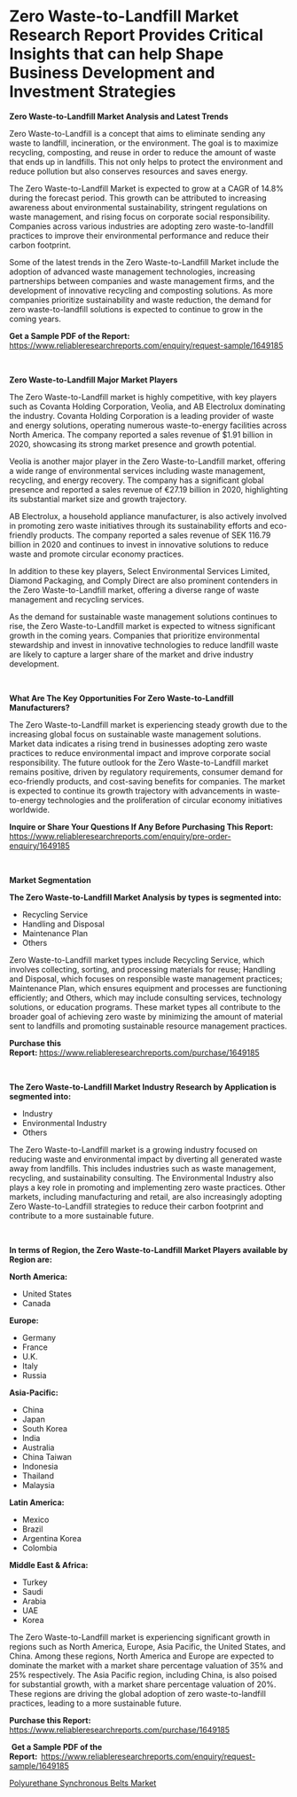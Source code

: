 <p><h1>Zero Waste-to-Landfill Market Research Report Provides Critical Insights that can help Shape Business Development and Investment Strategies</h1></p><p><strong>Zero Waste-to-Landfill Market Analysis and Latest Trends</strong></p>
<p><p>Zero Waste-to-Landfill is a concept that aims to eliminate sending any waste to landfill, incineration, or the environment. The goal is to maximize recycling, composting, and reuse in order to reduce the amount of waste that ends up in landfills. This not only helps to protect the environment and reduce pollution but also conserves resources and saves energy.</p><p>The Zero Waste-to-Landfill Market is expected to grow at a CAGR of 14.8% during the forecast period. This growth can be attributed to increasing awareness about environmental sustainability, stringent regulations on waste management, and rising focus on corporate social responsibility. Companies across various industries are adopting zero waste-to-landfill practices to improve their environmental performance and reduce their carbon footprint.</p><p>Some of the latest trends in the Zero Waste-to-Landfill Market include the adoption of advanced waste management technologies, increasing partnerships between companies and waste management firms, and the development of innovative recycling and composting solutions. As more companies prioritize sustainability and waste reduction, the demand for zero waste-to-landfill solutions is expected to continue to grow in the coming years.</p></p>
<p><strong>Get a Sample PDF of the Report:&nbsp;</strong> <a href="https://www.reliableresearchreports.com/enquiry/request-sample/1649185">https://www.reliableresearchreports.com/enquiry/request-sample/1649185</a></p>
<p>&nbsp;</p>
<p><strong>Zero Waste-to-Landfill Major Market Players</strong></p>
<p><p>The Zero Waste-to-Landfill market is highly competitive, with key players such as Covanta Holding Corporation, Veolia, and AB Electrolux dominating the industry. Covanta Holding Corporation is a leading provider of waste and energy solutions, operating numerous waste-to-energy facilities across North America. The company reported a sales revenue of $1.91 billion in 2020, showcasing its strong market presence and growth potential.</p><p>Veolia is another major player in the Zero Waste-to-Landfill market, offering a wide range of environmental services including waste management, recycling, and energy recovery. The company has a significant global presence and reported a sales revenue of €27.19 billion in 2020, highlighting its substantial market size and growth trajectory.</p><p>AB Electrolux, a household appliance manufacturer, is also actively involved in promoting zero waste initiatives through its sustainability efforts and eco-friendly products. The company reported a sales revenue of SEK 116.79 billion in 2020 and continues to invest in innovative solutions to reduce waste and promote circular economy practices.</p><p>In addition to these key players, Select Environmental Services Limited, Diamond Packaging, and Comply Direct are also prominent contenders in the Zero Waste-to-Landfill market, offering a diverse range of waste management and recycling services.</p><p>As the demand for sustainable waste management solutions continues to rise, the Zero Waste-to-Landfill market is expected to witness significant growth in the coming years. Companies that prioritize environmental stewardship and invest in innovative technologies to reduce landfill waste are likely to capture a larger share of the market and drive industry development.</p></p>
<p>&nbsp;</p>
<p><strong>What Are The Key Opportunities For Zero Waste-to-Landfill Manufacturers?</strong></p>
<p><p>The Zero Waste-to-Landfill market is experiencing steady growth due to the increasing global focus on sustainable waste management solutions. Market data indicates a rising trend in businesses adopting zero waste practices to reduce environmental impact and improve corporate social responsibility. The future outlook for the Zero Waste-to-Landfill market remains positive, driven by regulatory requirements, consumer demand for eco-friendly products, and cost-saving benefits for companies. The market is expected to continue its growth trajectory with advancements in waste-to-energy technologies and the proliferation of circular economy initiatives worldwide.</p></p>
<p><strong>Inquire or Share Your Questions If Any Before Purchasing This Report:</strong> <a href="https://www.reliableresearchreports.com/enquiry/pre-order-enquiry/1649185">https://www.reliableresearchreports.com/enquiry/pre-order-enquiry/1649185</a></p>
<p>&nbsp;</p>
<p><strong>Market Segmentation</strong></p>
<p><strong>The Zero Waste-to-Landfill Market Analysis by types is segmented into:</strong></p>
<p><ul><li>Recycling Service</li><li>Handling and Disposal</li><li>Maintenance Plan</li><li>Others</li></ul></p>
<p><p>Zero Waste-to-Landfill market types include Recycling Service, which involves collecting, sorting, and processing materials for reuse; Handling and Disposal, which focuses on responsible waste management practices; Maintenance Plan, which ensures equipment and processes are functioning efficiently; and Others, which may include consulting services, technology solutions, or education programs. These market types all contribute to the broader goal of achieving zero waste by minimizing the amount of material sent to landfills and promoting sustainable resource management practices.</p></p>
<p><strong>Purchase this Report:&nbsp;</strong><a href="https://www.reliableresearchreports.com/purchase/1649185">https://www.reliableresearchreports.com/purchase/1649185</a></p>
<p>&nbsp;</p>
<p><strong>The Zero Waste-to-Landfill Market Industry Research by Application is segmented into:</strong></p>
<p><ul><li>Industry</li><li>Environmental Industry</li><li>Others</li></ul></p>
<p><p>The Zero Waste-to-Landfill market is a growing industry focused on reducing waste and environmental impact by diverting all generated waste away from landfills. This includes industries such as waste management, recycling, and sustainability consulting. The Environmental Industry also plays a key role in promoting and implementing zero waste practices. Other markets, including manufacturing and retail, are also increasingly adopting Zero Waste-to-Landfill strategies to reduce their carbon footprint and contribute to a more sustainable future.</p></p>
<p>&nbsp;</p>
<p><strong>In terms of Region, the Zero Waste-to-Landfill Market Players available by Region are:</strong></p>
<p>
    <p> <strong> North America: </strong>
        <ul>
            <li>United States</li>
            <li>Canada</li>
        </ul>
        </p> 
    <p> <strong> Europe: </strong>
        <ul>
            <li>Germany</li>
            <li>France</li>
            <li>U.K.</li>
            <li>Italy</li>
            <li>Russia</li>
        </ul>
        </p> 
    <p> <strong> Asia-Pacific: </strong>
        <ul>
            <li>China</li>
            <li>Japan</li>
            <li>South Korea</li>
            <li>India</li>
            <li>Australia</li>
            <li>China Taiwan</li>
            <li>Indonesia</li>
            <li>Thailand</li>
            <li>Malaysia</li>
        </ul>
        </p> 
    <p> <strong> Latin America: </strong>
        <ul>
            <li>Mexico</li>
            <li>Brazil</li>
            <li>Argentina Korea</li>
            <li>Colombia</li>
        </ul>
        </p> 
    <p> <strong> Middle East & Africa: </strong>
        <ul>
            <li>Turkey</li>
            <li>Saudi</li>
            <li>Arabia</li>
            <li>UAE</li>
            <li>Korea</li>
        </ul>
    </p>
    </p>
<p><p>The Zero Waste-to-Landfill market is experiencing significant growth in regions such as North America, Europe, Asia Pacific, the United States, and China. Among these regions, North America and Europe are expected to dominate the market with a market share percentage valuation of 35% and 25% respectively. The Asia Pacific region, including China, is also poised for substantial growth, with a market share percentage valuation of 20%. These regions are driving the global adoption of zero waste-to-landfill practices, leading to a more sustainable future.</p></p>
<p><strong>Purchase this Report: </strong><a href="https://www.reliableresearchreports.com/purchase/1649185">https://www.reliableresearchreports.com/purchase/1649185</a></p>
<p>&nbsp;<strong>Get a Sample PDF of the Report:&nbsp;&nbsp;</strong><a href="https://www.reliableresearchreports.com/enquiry/request-sample/1649185">https://www.reliableresearchreports.com/enquiry/request-sample/1649185</a></p>
<p><strong></strong></p>
<p><p><a href="https://github.com/luckyshygirl/Market-Research-Report-List-3/blob/main/polyurethane-synchronous-belts-market.md">Polyurethane Synchronous Belts Market</a></p></p>